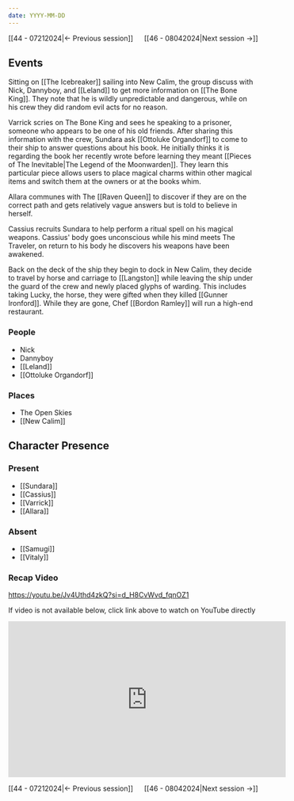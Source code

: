 ```yaml
---
date: YYYY-MM-DD
---
```

[[44 - 07212024|← Previous session]] <span style="float: right;">[[46 - 08042024|Next session →]]</span>

## Events
Sitting on [[The Icebreaker]] sailing into New Calim, the group discuss with Nick, Dannyboy, and [[Leland]] to get more information on [[The Bone King]]. They note that he is wildly unpredictable and dangerous, while on his crew they did random evil acts for no reason. 

Varrick scries on The Bone King and sees he speaking to a prisoner, someone who appears to be one of his old friends. After sharing this information with the crew, Sundara ask [[Ottoluke Organdorf]] to come to their ship to answer questions about his book. He initially thinks it is regarding the book her recently wrote before learning they meant [[Pieces of The Inevitable|The Legend of the Moonwarden]]. They learn this particular piece allows users to place magical charms within other magical items and switch them at the owners or at the books whim.

Allara communes with The [[Raven Queen]] to discover if they are on the correct path and gets relatively vague answers but is told to believe in herself.

Cassius recruits Sundara to help perform a ritual spell on his magical weapons. Cassius' body goes unconscious while his mind meets The Traveler, on return to his body he discovers his weapons have been awakened. 

Back on the deck of the ship they begin to dock in New Calim, they decide to travel by horse and carriage to [[Langston]] while leaving the ship under the guard of the crew and newly placed glyphs of warding. This includes taking Lucky, the horse, they were gifted when they killed [[Gunner Ironford]]. While they are gone, Chef [[Bordon Ramley]] will run a high-end restaurant. 

### People
- Nick
- Dannyboy
- [[Leland]]
- [[Ottoluke Organdorf]]

### Places 
- The Open Skies
- [[New Calim]]

## Character Presence 
### Present
- [[Sundara]] 
- [[Cassius]] 
- [[Varrick]] 
- [[Allara]] 

### Absent
- [[Samugi]] 
- [[Vitaly]] 

### Recap Video
https://youtu.be/Jv4Uthd4zkQ?si=d_H8CvWvd_fqnOZ1

If video is not available below, click link above to watch on YouTube directly

<iframe width="560" height="315" src="https://www.youtube.com/embed/Jv4Uthd4zkQ?si=d_H8CvWvd_fqnOZ1" title="YouTube video player" frameborder="0" allow="accelerometer; autoplay; clipboard-write; encrypted-media; gyroscope; picture-in-picture; web-share" referrerpolicy="strict-origin-when-cross-origin" allowfullscreen></iframe>

[[44 - 07212024|← Previous session]] <span style="float: right;">[[46 - 08042024|Next session →]]</span>
